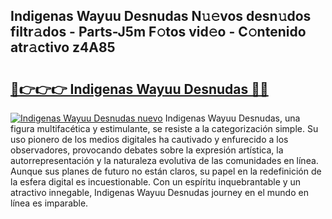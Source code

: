 ## Indigenas Wayuu Desnudas N𝚞𝚎vos desn𝚞dos filtr𝚊dos - Parts-J5m F𝚘tos vid𝚎o - C𝚘ntenido atr𝚊ctivo z4A85

# <h2><a href="http://mb6cp20.tromn.icu/?c=Indigenas+Wayuu+Desnudas">🔗👉👉👉 Indigenas Wayuu Desnudas 🔗🔗</a></h2>

[![Indigenas Wayuu Desnudas nuevo](https://i.imgur.com/pEAQMta.gif)](http://mb6cp20.tromn.icu/?c=Indigenas+Wayuu+Desnudas)
Indigenas Wayuu Desnudas, una figura multifacética y estimulante, se resiste a la categorización simple. Su uso pionero de los medios digitales ha cautivado y enfurecido a los observadores, provocando debates sobre la expresión artística, la autorrepresentación y la naturaleza evolutiva de las comunidades en línea. Aunque sus planes de futuro no están claros, su papel en la redefinición de la esfera digital es incuestionable. Con un espíritu inquebrantable y un atractivo innegable, Indigenas Wayuu Desnudas journey en el mundo en línea es imparable.
